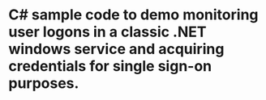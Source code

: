 # C# sample code to demo monitoring user logons in a classic .NET windows service and acquiring credentials for single sign-on purposes.
